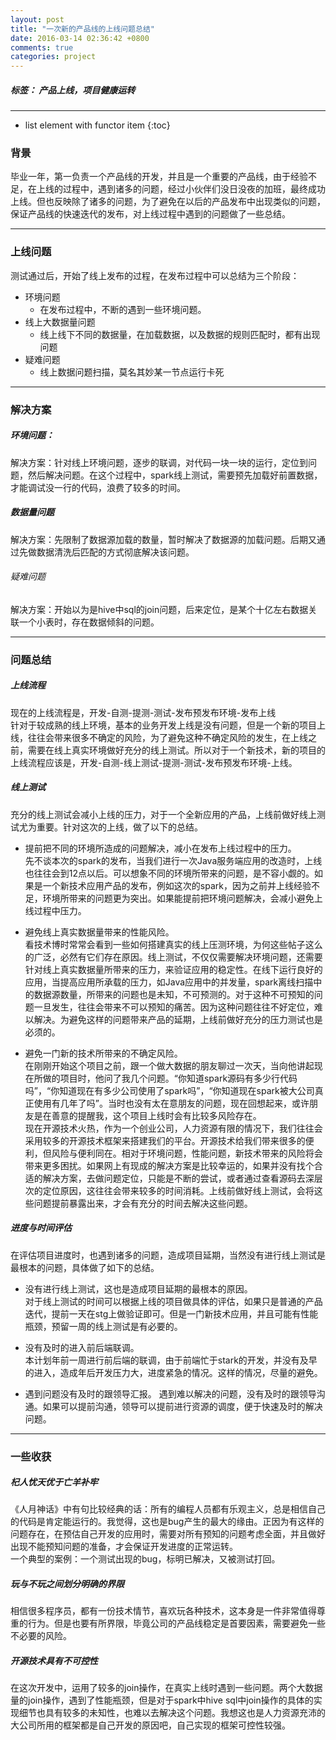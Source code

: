 ```yaml
---
layout: post
title: "一次新的产品线的上线问题总结"
date: 2016-03-14 02:36:42 +0800
comments: true
categories: project
---  
```

<!--more-->

##### 标签： 产品上线，项目健康运转

---

* list element with functor item
{:toc}  

### 背景
毕业一年，第一负责一个产品线的开发，并且是一个重要的产品线，由于经验不足，在上线的过程中，遇到诸多的问题，经过小伙伴们没日没夜的加班，最终成功上线。但也反映除了诸多的问题，为了避免在以后的产品发布中出现类似的问题，保证产品线的快速迭代的发布，对上线过程中遇到的问题做了一些总结。   

---

### 上线问题  
测试通过后，开始了线上发布的过程，在发布过程中可以总结为三个阶段：  

* 环境问题  
  * 在发布过程中，不断的遇到一些环境问题。
* 线上大数据量问题  
  * 线上线下不同的数据量，在加载数据，以及数据的规则匹配时，都有出现问题  
* 疑难问题 
  * 线上数据问题扫描，莫名其妙某一节点运行卡死  

---  

	  
### 解决方案    

##### 环境问题：  
解决方案：针对线上环境问题，逐步的联调，对代码一块一块的运行，定位到问题，然后解决问题。在这个过程中，spark线上测试，需要预先加载好前置数据，才能调试没一行的代码，浪费了较多的时间。

##### 数据量问题
解决方案：先限制了数据源加载的数量，暂时解决了数据源的加载问题。后期又通过先做数据清洗后匹配的方式彻底解决该问题。  
  
###### 疑难问题
解决方案：开始以为是hive中sql的join问题，后来定位，是某个十亿左右数据关联一个小表时，存在数据倾斜的问题。
	
---  
	  
	  
### 问题总结  

##### 上线流程  
现在的上线流程是，开发-自测-提测-测试-发布预发布环境-发布上线  
针对于较成熟的线上环境，基本的业务开发上线是没有问题，但是一个新的项目上线，往往会带来很多不确定的风险，为了避免这种不确定风险的发生，在上线之前，需要在线上真实环境做好充分的线上测试。所以对于一个新技术，新的项目的上线流程应该是，开发-自测-线上测试-提测-测试-发布预发布环境-上线。

##### 线上测试 
充分的线上测试会减小上线的压力，对于一个全新应用的产品，上线前做好线上测试尤为重要。针对这次的上线，做了以下的总结。

+ 提前把不同的环境所造成的问题解决，减小在发布上线过程中的压力。  
	  先不谈本次的spark的发布，当我们进行一次Java服务端应用的改造时，上线也往往会到12点以后。可以想象不同的环境所带来的问题，是不容小觑的。如果是一个新技术应用产品的发布，例如这次的spark，因为之前并上线经验不足，环境所带来的问题更为突出。如果能提前把环境问题解决，会减小避免上线过程中压力。
 
+ 避免线上真实数据量带来的性能风险。  
    看技术博时常常会看到一些如何搭建真实的线上压测环境，为何这些帖子这么的广泛，必然有它们存在原因。线上测试，不仅仅需要解决环境问题，还需要针对线上真实数据量所带来的压力，来验证应用的稳定性。在线下运行良好的应用，当提高应用所承载的压力，如Java应用中的并发量，spark离线扫描中的数据源数量，所带来的问题也是未知，不可预测的。对于这种不可预知的问题一旦发生，往往会带来不可以预知的痛苦。因为这种问题往往不好定位，难以解决。为避免这样的问题带来产品的延期，上线前做好充分的压力测试也是必须的。
 
+ 避免一门新的技术所带来的不确定风险。  
  在刚刚开始这个项目之前，跟一个做大数据的朋友聊过一次天，当向他讲起现在所做的项目时，他问了我几个问题。“你知道spark源码有多少行代码吗”，“你知道现在有多少公司使用了spark吗”，“你知道现在spark被大公司真正使用有几年了吗”。当时也没有太在意朋友的问题，现在回想起来，或许朋友是在善意的提醒我，这个项目上线时会有比较多风险存在。  
  现在开源技术火热，作为一个创业公司，人力资源有限的情况下，我们往往会采用较多的开源技术框架来搭建我们的平台。开源技术给我们带来很多的便利，但风险与便利同在。相对于环境问题，性能问题，新技术带来的风险将会带来更多困扰。如果网上有现成的解决方案是比较幸运的，如果并没有找个合适的解决方案，去做问题定位，只能是不断的尝试，或者通过查看源码去深层次的定位原因，这往往会带来较多的时间消耗。上线前做好线上测试，会将这些问题提前暴露出来，才会有充分的时间去解决这些问题。  
	
##### 进度与时间评估  
在评估项目进度时，也遇到诸多的问题，造成项目延期，当然没有进行线上测试是最根本的问题，具体做了如下的总结。 
  
+ 没有进行线上测试，这也是造成项目延期的最根本的原因。  
   对于线上测试的时间可以根据上线的项目做具体的评估，如果只是普通的产品迭代，提前一天在stg上做验证即可。但是一门新技术应用，并且可能有性能瓶颈，预留一周的线上测试是有必要的。	 
+ 没有及时的进入前后端联调。  
   本计划年前一周进行前后端的联调，由于前端忙于stark的开发，并没有及早的进入，造成年后开发压力大，进度紧急的情况。这样的情况，尽量的避免。
 	
+ 遇到问题没有及时的跟领导汇报。
	遇到难以解决的问题，没有及时的跟领导沟通。如果可以提前沟通，领导可以提前进行资源的调度，便于快速及时的解决问题。    
	
---	
	  
	  
### 一些收获    

##### 杞人忧天优于亡羊补牢  
《人月神话》中有句比较经典的话：所有的编程人员都有乐观主义，总是相信自己的代码是肯定能运行的。我觉得，这也是bug产生的最大的缘由。正因为有这样的问题存在，在预估自己开发的应用时，需要对所有预知的问题考虑全面，并且做好出现不能预知问题的准备，才会保证开发进度的正常运转。  
一个典型的案例：一个测试出现的bug，标明已解决，又被测试打回。

##### 玩与不玩之间划分明确的界限
相信很多程序员，都有一份技术情节，喜欢玩各种技术，这本身是一件非常值得尊重的行为。但是也要有所界限，毕竟公司的产品线稳定是首要因素，需要避免一些不必要的风险。

##### 开源技术具有不可控性 
在这次开发中，运用了较多的join操作，在真实上线时遇到一些问题。两个大数据量的join操作，遇到了性能瓶颈，但是对于spark中hive sql中join操作的具体的实现细节也具有较多的未知性，也难以去解决这个问题。我想这也是人力资源充沛的大公司所用的框架都是自己开发的原因吧，自己实现的框架可控性较强。	  

 

